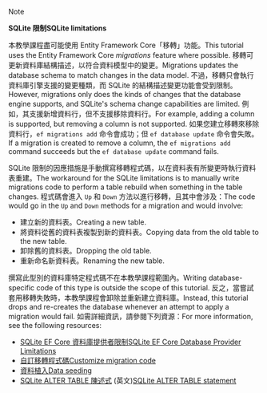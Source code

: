 > [!NOTE]
> 
> <span data-ttu-id="3baf4-101">**SQLite 限制**</span><span class="sxs-lookup"><span data-stu-id="3baf4-101">**SQLite limitations**</span></span>
>
> <span data-ttu-id="3baf4-102">本教學課程盡可能使用 Entity Framework Core「移轉」功能。</span><span class="sxs-lookup"><span data-stu-id="3baf4-102">This tutorial uses the Entity Framework Core *migrations* feature where possible.</span></span> <span data-ttu-id="3baf4-103">移轉可更新資料庫結構描述，以符合資料模型中的變更。</span><span class="sxs-lookup"><span data-stu-id="3baf4-103">Migrations updates the database schema to match changes in the data model.</span></span> <span data-ttu-id="3baf4-104">不過，移轉只會執行資料庫引擎支援的變更種類，而 SQLite 的結構描述變更功能會受到限制。</span><span class="sxs-lookup"><span data-stu-id="3baf4-104">However, migrations only does the kinds of changes that the database engine supports, and SQLite's schema change capabilities are limited.</span></span> <span data-ttu-id="3baf4-105">例如，其支援新增資料行，但不支援移除資料行。</span><span class="sxs-lookup"><span data-stu-id="3baf4-105">For example, adding a column is supported, but removing a column is not supported.</span></span> <span data-ttu-id="3baf4-106">如果您建立移轉來移除資料行，`ef migrations add` 命令會成功；但 `ef database update` 命令會失敗。</span><span class="sxs-lookup"><span data-stu-id="3baf4-106">If a migration is created to remove a column, the `ef migrations add` command succeeds but the `ef database update` command fails.</span></span> 
>
> <span data-ttu-id="3baf4-107">SQLite 限制的因應措施是手動撰寫移轉程式碼，以在資料表有所變更時執行資料表重建。</span><span class="sxs-lookup"><span data-stu-id="3baf4-107">The workaround for the SQLite limitations is to manually write migrations code to perform a table rebuild when something in the table changes.</span></span> <span data-ttu-id="3baf4-108">程式碼會進入 `Up` 和 `Down` 方法以進行移轉，且其中會涉及：</span><span class="sxs-lookup"><span data-stu-id="3baf4-108">The code would go in the `Up` and `Down` methods for a migration and would involve:</span></span>
>
> * <span data-ttu-id="3baf4-109">建立新的資料表。</span><span class="sxs-lookup"><span data-stu-id="3baf4-109">Creating a new table.</span></span>
> * <span data-ttu-id="3baf4-110">將資料從舊的資料表複製到新的資料表。</span><span class="sxs-lookup"><span data-stu-id="3baf4-110">Copying data from the old table to the new table.</span></span>
> * <span data-ttu-id="3baf4-111">卸除舊的資料表。</span><span class="sxs-lookup"><span data-stu-id="3baf4-111">Dropping the old table.</span></span>
> * <span data-ttu-id="3baf4-112">重新命名新資料表。</span><span class="sxs-lookup"><span data-stu-id="3baf4-112">Renaming the new table.</span></span>
>
> <span data-ttu-id="3baf4-113">撰寫此型別的資料庫特定程式碼不在本教學課程範圍內。</span><span class="sxs-lookup"><span data-stu-id="3baf4-113">Writing database-specific code of this type is outside the scope of this tutorial.</span></span> <span data-ttu-id="3baf4-114">反之，當嘗試套用移轉失敗時，本教學課程會卸除並重新建立資料庫。</span><span class="sxs-lookup"><span data-stu-id="3baf4-114">Instead, this tutorial drops and re-creates the database whenever an attempt to apply a migration would fail.</span></span> <span data-ttu-id="3baf4-115">如需詳細資訊，請參閱下列資源：</span><span class="sxs-lookup"><span data-stu-id="3baf4-115">For more information, see the following resources:</span></span>
>
> * [<span data-ttu-id="3baf4-116">SQLite EF Core 資料庫提供者限制</span><span class="sxs-lookup"><span data-stu-id="3baf4-116">SQLite EF Core Database Provider Limitations</span></span>](/ef/core/providers/sqlite/limitations)
> * [<span data-ttu-id="3baf4-117">自訂移轉程式碼</span><span class="sxs-lookup"><span data-stu-id="3baf4-117">Customize migration code</span></span>](/ef/core/managing-schemas/migrations/#customize-migration-code)
> * [<span data-ttu-id="3baf4-118">資料植入</span><span class="sxs-lookup"><span data-stu-id="3baf4-118">Data seeding</span></span>](/ef/core/modeling/data-seeding)
> * <span data-ttu-id="3baf4-119">[SQLite ALTER TABLE 陳述式](https://sqlite.org/lang_altertable.html) \(英文\)</span><span class="sxs-lookup"><span data-stu-id="3baf4-119">[SQLite ALTER TABLE statement](https://sqlite.org/lang_altertable.html)</span></span>